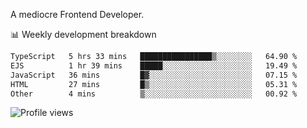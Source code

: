 A mediocre Frontend Developer.

📊 Weekly development breakdown
<!--START_SECTION:waka-->

```txt
TypeScript   5 hrs 33 mins   ████████████████▒░░░░░░░░   64.90 %
EJS          1 hr 39 mins    █████░░░░░░░░░░░░░░░░░░░░   19.49 %
JavaScript   36 mins         █▓░░░░░░░░░░░░░░░░░░░░░░░   07.15 %
HTML         27 mins         █▒░░░░░░░░░░░░░░░░░░░░░░░   05.31 %
Other        4 mins          ▒░░░░░░░░░░░░░░░░░░░░░░░░   00.92 %
```

<!--END_SECTION:waka-->

<img src="https://gpvc.arturio.dev/iqbalfasri" alt="Profile views"/>
